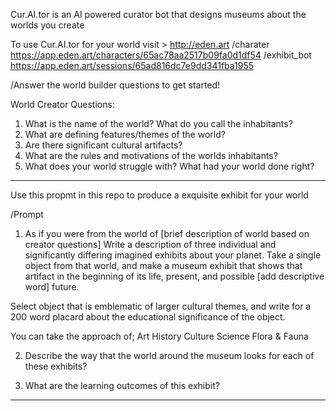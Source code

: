 Cur.AI.tor is an AI powered curator bot that designs museums about the worlds you create

To use Cur.AI.tor for your world visit > <http://eden.art> /charater <https://app.eden.art/characters/65ac78aa2517b09fa0d1df54> /exhibit_bot <https://app.eden.art/sessions/65ad816dc7e9dd341fba1955>


/Answer the world builder questions to get started!

World Creator Questions:

1. What is the name of the world? What do you call the inhabitants?
2. What are defining features/themes of the world?
3. Are there significant cultural artifacts?
4. What are the rules and motivations of the worlds inhabitants?
5. What does your world struggle with? What had your world done right?
______________________________________________________________________


Use this propmt in this repo to produce a exquisite exhibit for your world 

/Prompt

1. As if you were from the world of [brief description of world based on creator questions]
Write a description of three individual and significantly differing imagined exhibits about your planet. Take a single object from that world, and make a museum exhibit that shows that artifact in the beginning of its life, present, and possible [add descriptive word] future.

Select object that is emblematic of larger cultural themes, and write for a 200 word placard about the educational significance of the object.

You can take the approach of;
Art
History
Culture
Science
Flora & Fauna

2. Describe the way that the world around the museum looks for each of these exhibits?

3. What are the learning outcomes of this exhibit?
______________


